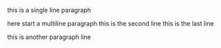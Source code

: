 this is a single line paragraph

here start a multiline paragraph
this is the second line
this is the last line

this is another paragraph line